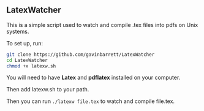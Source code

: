 ## LatexWatcher

This is a simple script used to watch and compile .tex files into pdfs on Unix systems.

To set up, run:
```bash
git clone https://github.com/gavinbarrett/LatexWatcher
cd LatexWatcher
chmod +x latexw.sh
```

You will need to have **Latex** and **pdflatex** installed on your computer.

Then add latexw.sh to your path.

Then you can run `./latexw file.tex` to watch and compile file.tex.
